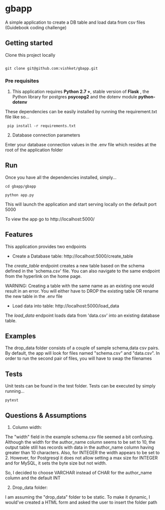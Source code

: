# gbapp

A simple application to create a DB table and load data from csv files 
(Guidebook coding challenge)

## Getting started

Clone this project locally

```

git clone git@github.com:vishket/gbapp.git

```

### Pre requisites

1) This application requires **Python 2.7 +**, stable version of **Flask**
, the Python library for postgres **psycopg2** and the dotenv module
**python-dotenv**

These dependencies can be easily installed by running the requirement.txt
 file like so...
 
```
 pip install -r requirements.txt
```

2) Database connection parameters

Enter your database connection values in the .env file which resides at
the root of the application folder

## Run

Once you have all the dependencies installed, simply...

```
cd gbapp/gbapp

python app.py

```

This will launch the application and start serving locally on the 
default port 5000

To view the app go to http://localhost:5000/

## Features

This application provides two endpoints

- Create a Database table: http://localhost:5000/create_table

The *create_table* endpoint creates a new table based on the schema 
defined in the 'schema.csv' file. You can also navigate to the same 
endpoint from the hyperlink on the home page.

WARNING: Creating a table with the same name as an existing one would 
result in an error. You will either have to DROP the existing table OR 
rename the new table in the .env file
 
- Load data into table: http://localhost:5000/load_data
 
The *load_data* endpoint loads data from 'data.csv' into an existing 
database table.

## Examples

The drop_data folder consists of a couple of sample schema,data csv 
pairs. By default, the app will look for files named "schema.csv" and 
"data.csv". In order to run the second pair of files, you will have
to swap the filenames


## Tests

Unit tests can be found in the test folder. Tests can be executed by 
simply running...

```
pytest
```

## Questions & Assumptions

1) Column width:

The "width" field in the example schema.csv file seemed a bit 
confusing. Although the width for the author_name column seems to be 
set to 10, the output table still has records with data in the 
author_name column having greater than 10 characters. Also, for INTEGER
the width appears to be set to 2. However, for Postgresql it does not 
allow setting a max size for INTEGER and for MySQL, it sets the byte 
size but not width. 

So, I decided to choose VARCHAR instead of CHAR for the author_name 
column and the default INT
 
2) Drop_data folder:
 
I am assuming the "drop_data" folder to be static. To make it dynamic,
I would've created a HTML form and asked the user to insert the folder
path
 

  